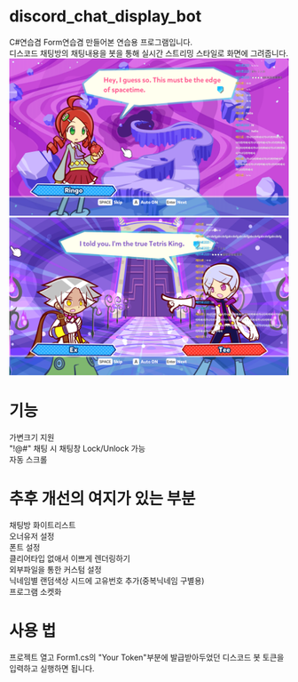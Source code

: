 # discord_chat_display_bot
C#연습겸 Form연습겸 만들어본 연습용 프로그램입니다. </br>
디스코드 채팅방의 채팅내용을 봇을 통해 실시간 스트리밍 스타일로 화면에 그려줍니다.
![이미지](https://github.com/politics-in-the-pond/discord_chat_display_bot/blob/photo/%EC%9D%B4%EB%AF%B8%EC%A7%80%206.png?raw=true)
![이미지](https://github.com/politics-in-the-pond/discord_chat_display_bot/blob/photo/%EC%9D%B4%EB%AF%B8%EC%A7%80%207.png)

# 기능
가변크기 지원 </br>
"!@#" 채팅 시 채팅창 Lock/Unlock 가능 </br>
자동 스크롤

# 추후 개선의 여지가 있는 부분
채팅방 화이트리스트 </br>
오너유저 설정 </br>
폰트 설정 </br>
클리어타입 없애서 이쁘게 렌더링하기 </br>
외부파일을 통한 커스텀 설정 </br>
닉네임별 랜덤색상 시드에 고유번호 추가(중복닉네임 구별용)</br>
프로그램 소켓화

# 사용 법
프로젝트 열고 Form1.cs의 "Your Token"부분에 발급받아두었던 디스코드 봇 토큰을 입력하고 실행하면 됩니다.
